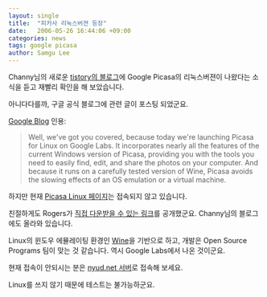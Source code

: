 ```yaml
---
layout: single
title:  "피카사 리눅스버젼 등장"
date:   2006-05-26 16:44:06 +09:00
categories: news
tags: google picasa
author: Samgu Lee
---
```

Channy님의 새로운 [tistory의 블로그](http://channy.tistory.com/8)에 Google Picasa의 리눅스버젼이 나왔다는 소식을 듣고 재빨리 확인을 해 보았습니다.

아니다다를까, 구글 공식 블로그에 관련 글이 포스팅 되었군요.

[Google Blog](http://googleblog.blogspot.com/2006/05/picture-this-picasa-for-linux.html) 인용:

> Well, we've got you covered, because today we're launching Picasa for Linux on Google Labs. It incorporates nearly all the features of the current Windows version of Picasa, providing you with the tools you need to easily find, edit, and share the photos on your computer. And because it runs on a carefully tested version of Wine, Picasa avoids the slowing effects of an OS emulation or a virtual machine.

하지만 현재 [Picasa Linux 페이지](http://picasa.google.com/linux)는 접속되지 않고 있습니다.

친절하게도 Rogers가 [직접 다운받을 수 있는 링크](http://blogs.zdnet.com/Google/?p=205)를 공개했군요. Channy님의 블로그에도 올라와 있습니다.

Linux의 윈도우 에뮬레이팅 환경인 [Wine](http://winehq.org/)을 기반으로 하고, 개발은 Open Source Programs 팀이 맞는 것 같습니다. 역시 Google Labs에서 나온 것이군요.

현재 접속이 안되시는 분은 [nyud.net 서버](http://picasa.google.com.nyud.net:8080/linux/index.html)로 접속해 보세요.

Linux를 쓰지 않기 때문에 테스트는 불가능하군요.
